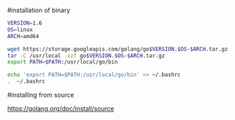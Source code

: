 
#installation of binary

```bash
VERSION=1.6
OS=linux
ARCH=amd64

wget https://storage.googleapis.com/golang/go$VERSION.$OS-$ARCH.tar.gz
tar -C /usr/local -xzf go$VERSION.$OS-$ARCH.tar.gz
export PATH=$PATH:/usr/local/go/bin
```

```bash
echo 'export PATH=$PATH:/usr/local/go/bin' >> ~/.bashrc
.  ~/.bashrc
```


#installing from source

https://golang.org/doc/install/source

